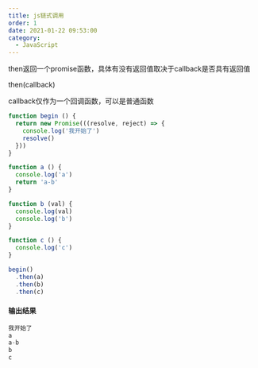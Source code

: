 ```yaml
---
title: js链式调用
order: 1
date: 2021-01-22 09:53:00
category: 
  - JavaScript
---
```


then返回一个promise函数，具体有没有返回值取决于callback是否具有返回值

then(callback)

callback仅作为一个回调函数，可以是普通函数

```js
function begin () {
  return new Promise(((resolve, reject) => {
    console.log('我开始了')
    resolve()
  }))
}

function a () {
  console.log('a')
  return 'a-b'
}

function b (val) {
  console.log(val)
  console.log('b')
}

function c () {
  console.log('c')
}

begin()
  .then(a)
  .then(b)
  .then(c)
```

#### 输出结果

```js
我开始了
a
a-b
b
c
```
